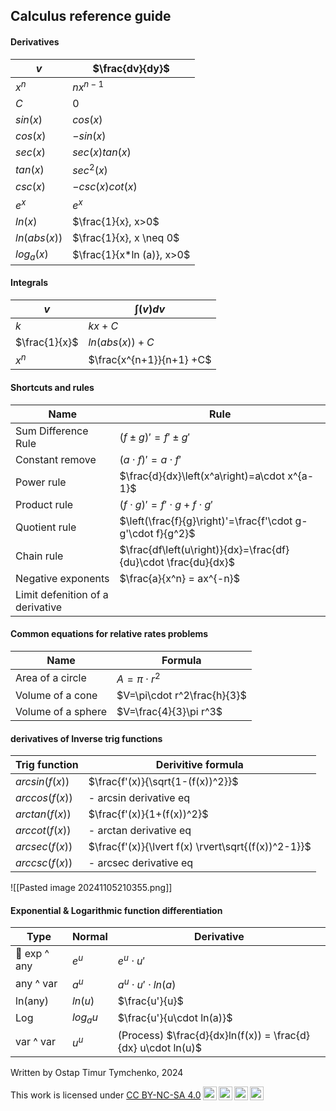## Calculus reference guide

#### Derivatives

| $v$          | $\frac{dv}{dy}$           |
| ------------ | ------------------------- |
| $x^n$        | $nx^{n-1}$                |
| $C$          | $0$                       |
| $sin (x)$    | $cos(x)$                  |
| $cos (x)$    | $- sin(x)$                |
| $sec(x)$     | $sec(x)tan(x)$            |
| $tan(x)$     | $sec^2(x)$                |
| $csc (x)$    | $-csc(x)cot(x)$           |
| $e^x$        | $e^x$                     |
| $ln(x)$      | $\frac{1}{x}, x>0$        |
| $ln(abs(x))$ | $\frac{1}{x}, x \neq 0$   |
| $log_a(x)$   | $\frac{1}{x*ln (a)}, x>0$ |

#### Integrals

| $v$           | $\int (v) dv$            |
| ------------- | ------------------------ |
| $k$           | $kx+C$                   |
| $\frac{1}{x}$ | $ln(abs(x))+C$           |
| $x^n$         | $\frac{x^{n+1}}{n+1} +C$ |

#### Shortcuts and rules

| Name                | Rule                                                           |
| ------------------- | -------------------------------------------------------------- |
| Sum Difference Rule | $(f \pm g)' = f' \pm g'$                                       |
| Constant remove     | $\left(a\cdot f\right)'=a\cdot f'$                             |
| Power rule          | $\frac{d}{dx}\left(x^a\right)=a\cdot x^{a-1}$                  |
| Product rule        | $\left(f\cdot g\right)'=f'\cdot g+f\cdot g'$                   |
| Quotient rule       | $\left(\frac{f}{g}\right)'=\frac{f'\cdot g-g'\cdot f}{g^2}$    |
| Chain rule          | $\frac{df\left(u\right)}{dx}=\frac{df}{du}\cdot \frac{du}{dx}$ |
| Negative exponents  | $\frac{a}{x^n} = ax^{-n}$                                      |
| Limit defenition of a derivative|                                       |

#### Common equations for relative rates problems

| Name               | Formula                     |
| ------------------ | --------------------------- |
| Area of a circle   | $A=\pi\cdot r^2$            |
| Volume of a cone   | $V=\pi\cdot r^2\frac{h}{3}$ |
| Volume of a sphere | $V=\frac{4}{3}\pi r^3$      |
#### derivatives of Inverse trig functions
| Trig function  | Derivitive formula                                  |
| -------------- | --------------------------------------------------- |
| $arcsin(f(x))$ | $\frac{f'(x)}{\sqrt{1-(f(x))^2}}$<br>               |
| $arccos(f(x))$ | - arcsin derivative eq                              |
| $arctan(f(x))$ | $\frac{f'(x)}{1+(f(x))^2}$                          |
| $arccot(f(x))$ | - arctan derivative eq                              |
| $arcsec(f(x))$ | $\frac{f'(x)}{\lvert f(x) \rvert\sqrt{(f(x))^2-1}}$ |
| $arccsc(f(x))$ | - arcsec derivative eq                              |

![[Pasted image 20241105210355.png]]

#### Exponential & Logarithmic function differentiation
| Type                                | Normal | Derivative                                |
| ----------------------------------- | ------ | ----------------------------------------- |
| 🚩 exp ^ any | $e^u$  | $e^u\cdot u'$ |
| any ^ var | $a^u$  | $a^u\cdot u'\cdot ln(a)$ |
| ln(any) | $ln(u)$ | $\frac{u'}{u}$ |
| Log | $log_a u$ | $\frac{u'}{u\cdot ln(a)}$ |
| var ^ var | $u^u$ | (Process) $\frac{d}{dx}ln(f(x)) = \frac{d}{dx} u\cdot ln(u)$ |

 Written by Ostap Timur Tymchenko, 2024
<p xmlns:cc="http://creativecommons.org/ns#" >This work is licensed under <a href="https://creativecommons.org/licenses/by-nc-sa/4.0/?ref=chooser-v1" target="_blank" rel="license noopener noreferrer" style="display:inline-block;">CC BY-NC-SA 4.0<img style="height:22px!important;margin-left:3px;vertical-align:text-bottom;" src="https://mirrors.creativecommons.org/presskit/icons/cc.svg?ref=chooser-v1" alt=""><img style="height:22px!important;margin-left:3px;vertical-align:text-bottom;" src="https://mirrors.creativecommons.org/presskit/icons/by.svg?ref=chooser-v1" alt=""><img style="height:22px!important;margin-left:3px;vertical-align:text-bottom;" src="https://mirrors.creativecommons.org/presskit/icons/nc.svg?ref=chooser-v1" alt=""><img style="height:22px!important;margin-left:3px;vertical-align:text-bottom;" src="https://mirrors.creativecommons.org/presskit/icons/sa.svg?ref=chooser-v1" alt=""></a></p>
